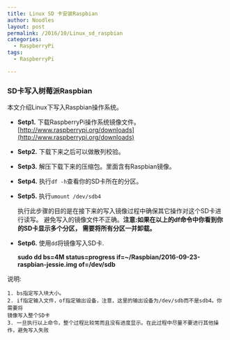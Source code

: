 ```yaml
---
title: Linux SD 卡安装Raspbian
author: Noodles
layout: post
permalink: /2016/10/Linux_sd_raspbian
categories:
  - RaspberryPi
tags:
  - RaspberryPi

---
```


### SD卡写入树莓派Raspbian ###

  本文介绍Linux下写入Raspbian操作系统。

<!--more-->

  - **Setp1.** 下载RaspberryPi操作系统镜像文件。
   [http://www.raspberrypi.org/downloads](http://www.raspberrypi.org/downloads)

  - **Setp2.** 下载下来之后可以做散列校验。

  - **Setp3.** 解压下载下来的压缩包。里面含有Raspbian镜像。

  - **Setp4.** 执行`df -h`查看你的SD卡所在的分区。

  - **Setp5.** 执行`umount /dev/sdb4`

    执行此步骤的目的是在接下来的写入镜像过程中确保其它操作对这个SD卡进行读写。
    避免写入的镜像文件不正确。**注意:如果在以上的df命令中你看到你的SD卡显示多个分区，
    需要将所有分区一并卸载。**

  - **Setp6.** 使用`dd`将镜像写入SD卡.

    **sudo dd bs=4M status=progress if=~/Raspbian/2016-09-23-raspbian-jessie.img of=/dev/sdb**

说明:

    1. bs指定写入块大小。
    2. if指定输入文件，of指定输出设备，注意，这里的输出设备为/dev/sdb而不是sdb4。你需要将
    镜像写入整个SD卡
    3. 一旦执行以上命令，整个过程比较常而且没有进度显示。在此过程中尽量不要进行其他操作，避免写入失败

  


